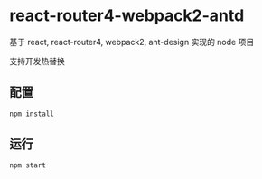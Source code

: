 # react-router4-webpack2-antd

基于 react, react-router4, webpack2, ant-design 实现的 node 项目

支持开发热替换

## 配置

```bash
npm install
```

## 运行

``` bash
npm start
```